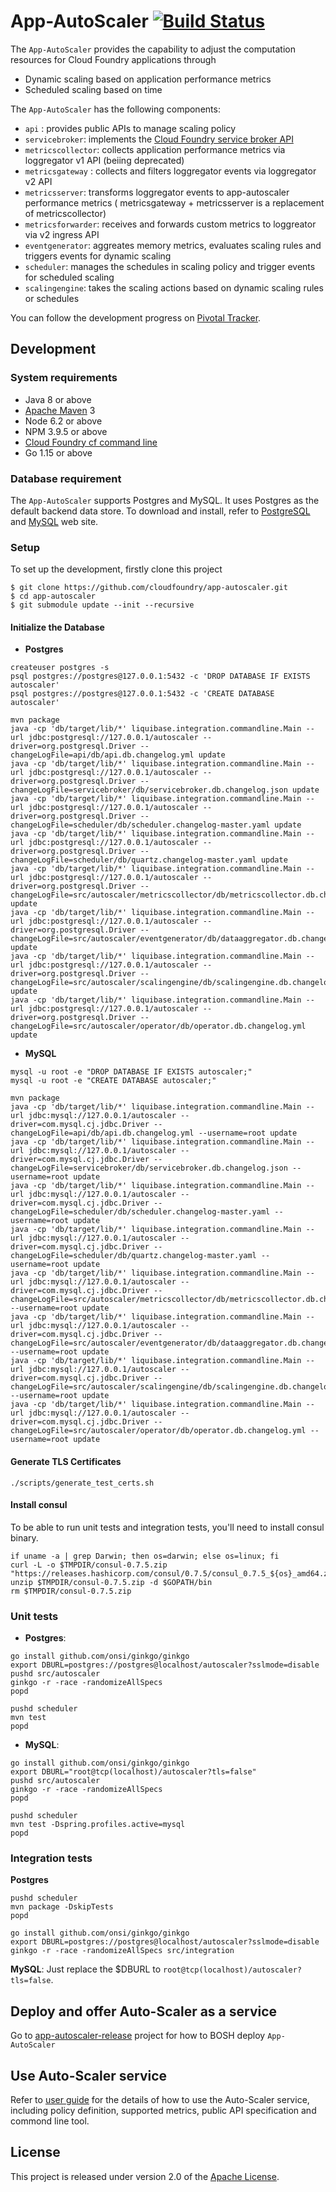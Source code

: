 # App-AutoScaler [![Build Status](https://github.com/cloudfoundry/app-autoscaler/actions/workflows/postgres.yaml/badge.svg)](https://github.com/cloudfoundry/app-autoscaler/actions/workflows/postgres.yaml)

The `App-AutoScaler` provides the capability to adjust the computation resources for Cloud Foundry applications through

* Dynamic scaling based on application performance metrics
* Scheduled scaling based on time

The `App-AutoScaler` has the following components:

* `api` : provides public APIs to manage scaling policy
* `servicebroker`: implements the [Cloud Foundry service broker API][k]
* `metricscollector`: collects application performance metrics via loggregator v1 API (beiing deprecated)
* `metricsgateway` : collects and filters loggregator events via loggregator v2  API
* `metricsserver`: transforms loggregator events to app-autoscaler performance metrics ( metricsgateway + metricsserver is a replacement of metricscollector)
* `metricsforwarder`: receives and forwards custom metrics to loggreator via v2 ingress API
* `eventgenerator`: aggreates memory metrics, evaluates scaling rules and triggers events for dynamic scaling
* `scheduler`: manages the schedules in scaling policy and trigger events for scheduled scaling
* `scalingengine`: takes the scaling actions based on dynamic scaling rules or schedules

You can follow the development progress on [Pivotal Tracker][t].

## Development
 
### System requirements

* Java 8 or above
* [Apache Maven][b] 3
* Node 6.2 or above
* NPM 3.9.5 or above
* [Cloud Foundry cf command line][f]
* Go 1.15 or above

### Database requirement

The `App-AutoScaler` supports Postgres and MySQL. It uses Postgres as the default backend data store. To download and install, refer to [PostgreSQL][p] and [MySQL][m] web site.


### Setup

To set up the development, firstly clone this project

```shell
$ git clone https://github.com/cloudfoundry/app-autoscaler.git
$ cd app-autoscaler
$ git submodule update --init --recursive
```


#### Initialize the Database

* **Postgres**
```shell
createuser postgres -s
psql postgres://postgres@127.0.0.1:5432 -c 'DROP DATABASE IF EXISTS autoscaler'
psql postgres://postgres@127.0.0.1:5432 -c 'CREATE DATABASE autoscaler'

mvn package
java -cp 'db/target/lib/*' liquibase.integration.commandline.Main --url jdbc:postgresql://127.0.0.1/autoscaler --driver=org.postgresql.Driver --changeLogFile=api/db/api.db.changelog.yml update
java -cp 'db/target/lib/*' liquibase.integration.commandline.Main --url jdbc:postgresql://127.0.0.1/autoscaler --driver=org.postgresql.Driver --changeLogFile=servicebroker/db/servicebroker.db.changelog.json update
java -cp 'db/target/lib/*' liquibase.integration.commandline.Main --url jdbc:postgresql://127.0.0.1/autoscaler --driver=org.postgresql.Driver --changeLogFile=scheduler/db/scheduler.changelog-master.yaml update
java -cp 'db/target/lib/*' liquibase.integration.commandline.Main --url jdbc:postgresql://127.0.0.1/autoscaler --driver=org.postgresql.Driver --changeLogFile=scheduler/db/quartz.changelog-master.yaml update
java -cp 'db/target/lib/*' liquibase.integration.commandline.Main --url jdbc:postgresql://127.0.0.1/autoscaler --driver=org.postgresql.Driver --changeLogFile=src/autoscaler/metricscollector/db/metricscollector.db.changelog.yml update
java -cp 'db/target/lib/*' liquibase.integration.commandline.Main --url jdbc:postgresql://127.0.0.1/autoscaler --driver=org.postgresql.Driver --changeLogFile=src/autoscaler/eventgenerator/db/dataaggregator.db.changelog.yml update
java -cp 'db/target/lib/*' liquibase.integration.commandline.Main --url jdbc:postgresql://127.0.0.1/autoscaler --driver=org.postgresql.Driver --changeLogFile=src/autoscaler/scalingengine/db/scalingengine.db.changelog.yml update
java -cp 'db/target/lib/*' liquibase.integration.commandline.Main --url jdbc:postgresql://127.0.0.1/autoscaler --driver=org.postgresql.Driver --changeLogFile=src/autoscaler/operator/db/operator.db.changelog.yml update
```

* **MySQL**
```shell 
mysql -u root -e "DROP DATABASE IF EXISTS autoscaler;"
mysql -u root -e "CREATE DATABASE autoscaler;"

mvn package
java -cp 'db/target/lib/*' liquibase.integration.commandline.Main --url jdbc:mysql://127.0.0.1/autoscaler --driver=com.mysql.cj.jdbc.Driver --changeLogFile=api/db/api.db.changelog.yml --username=root update
java -cp 'db/target/lib/*' liquibase.integration.commandline.Main --url jdbc:mysql://127.0.0.1/autoscaler --driver=com.mysql.cj.jdbc.Driver --changeLogFile=servicebroker/db/servicebroker.db.changelog.json --username=root update
java -cp 'db/target/lib/*' liquibase.integration.commandline.Main --url jdbc:mysql://127.0.0.1/autoscaler --driver=com.mysql.cj.jdbc.Driver --changeLogFile=scheduler/db/scheduler.changelog-master.yaml --username=root update
java -cp 'db/target/lib/*' liquibase.integration.commandline.Main --url jdbc:mysql://127.0.0.1/autoscaler --driver=com.mysql.cj.jdbc.Driver --changeLogFile=scheduler/db/quartz.changelog-master.yaml --username=root update
java -cp 'db/target/lib/*' liquibase.integration.commandline.Main --url jdbc:mysql://127.0.0.1/autoscaler --driver=com.mysql.cj.jdbc.Driver --changeLogFile=src/autoscaler/metricscollector/db/metricscollector.db.changelog.yml --username=root update
java -cp 'db/target/lib/*' liquibase.integration.commandline.Main --url jdbc:mysql://127.0.0.1/autoscaler --driver=com.mysql.cj.jdbc.Driver --changeLogFile=src/autoscaler/eventgenerator/db/dataaggregator.db.changelog.yml --username=root update
java -cp 'db/target/lib/*' liquibase.integration.commandline.Main --url jdbc:mysql://127.0.0.1/autoscaler --driver=com.mysql.cj.jdbc.Driver --changeLogFile=src/autoscaler/scalingengine/db/scalingengine.db.changelog.yml --username=root update
java -cp 'db/target/lib/*' liquibase.integration.commandline.Main --url jdbc:mysql://127.0.0.1/autoscaler --driver=com.mysql.cj.jdbc.Driver --changeLogFile=src/autoscaler/operator/db/operator.db.changelog.yml --username=root update
```
#### Generate TLS Certificates

```shell
./scripts/generate_test_certs.sh
```


#### Install consul
To be able to run unit tests and integration tests, you'll need to install consul binary.
```
if uname -a | grep Darwin; then os=darwin; else os=linux; fi
curl -L -o $TMPDIR/consul-0.7.5.zip "https://releases.hashicorp.com/consul/0.7.5/consul_0.7.5_${os}_amd64.zip"
unzip $TMPDIR/consul-0.7.5.zip -d $GOPATH/bin
rm $TMPDIR/consul-0.7.5.zip
```

### Unit tests

* **Postgres**:
```shell
go install github.com/onsi/ginkgo/ginkgo
export DBURL=postgres://postgres@localhost/autoscaler?sslmode=disable
pushd src/autoscaler
ginkgo -r -race -randomizeAllSpecs
popd

pushd scheduler
mvn test
popd
```

* **MySQL**:
```shell
go install github.com/onsi/ginkgo/ginkgo
export DBURL="root@tcp(localhost)/autoscaler?tls=false"
pushd src/autoscaler
ginkgo -r -race -randomizeAllSpecs
popd

pushd scheduler
mvn test -Dspring.profiles.active=mysql
popd
```



### Integration tests

**Postgres**
```shell
pushd scheduler
mvn package -DskipTests
popd

go install github.com/onsi/ginkgo/ginkgo
export DBURL=postgres://postgres@localhost/autoscaler?sslmode=disable
ginkgo -r -race -randomizeAllSpecs src/integration
```
**MySQL**: 
Just replace the $DBURL to `root@tcp(localhost)/autoscaler?tls=false`.

## Deploy and offer Auto-Scaler as a service

Go to [app-autoscaler-release][r] project for how to BOSH deploy `App-AutoScaler`

## Use Auto-Scaler service

Refer to [user guide][u] for the details of how to use the Auto-Scaler service, including policy definition, supported metrics, public API specification and commond line tool.

## License

This project is released under version 2.0 of the [Apache License][l].


[b]: https://maven.apache.org/
[c]: http://couchdb.apache.org/
[d]: http://www.eclipse.org/m2e/
[e]: http://www.cloudant.com
[f]: https://github.com/cloudfoundry/cli/releases
[k]: http://docs.cloudfoundry.org/services/api.html
[l]: LICENSE
[t]: https://www.pivotaltracker.com/projects/1566795
[p]: https://www.postgresql.org/
[r]: https://github.com/cloudfoundry/app-autoscaler-release
[u]: docs/Readme.md
[m]: https://www.mysql.com/

